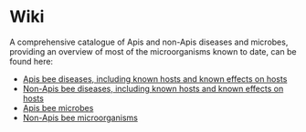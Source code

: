 # Wiki

A comprehensive catalogue of Apis and non-Apis diseases and microbes, providing an overview of most of the microorganisms known to date, can be found here:

* [Apis bee diseases, including known hosts and known effects on hosts](/alpha/wiki/apis-bee-disease-overview)
* [Non-Apis bee diseases, including known hosts and known effects on hosts](/alpha/wiki/non-apis-bee-disease-overview)
* [Apis bee microbes](/alpha/wiki/apis-bee-microbe-overview)
* [Non-Apis bee microorganisms](/alpha/wiki/non-apis-bee-microorganism-overview)